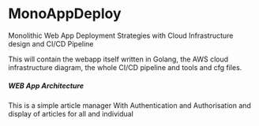 # MonoAppDeploy
Monolithic Web App Deployment Strategies with Cloud Infrastructure design and CI/CD Pipeline

This will contain the webapp itself written in Golang, the AWS cloud infrastructure diagram, the whole CI/CD pipeline and tools and cfg files.

##### WEB App Architecture

This is a simple article manager 
With Authentication and Authorisation and display of articles for all and individual